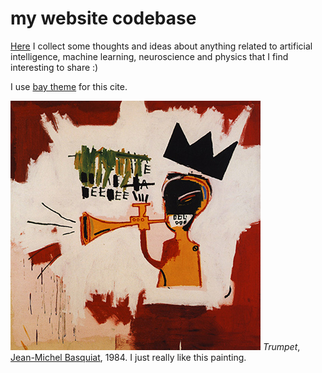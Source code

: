 # my website codebase

[Here](https://ciuffredaluca.github.io/) I collect some thoughts and ideas about anything related to artificial intelligence, machine learning, neuroscience and physics that I find interesting to share :)

I use [bay theme](https://github.com/eliottvincent/bay) for this cite.

![trumpet](./assets/img/trumpet.jpg)
*Trumpet*, [Jean-Michel Basquiat](https://en.wikipedia.org/wiki/Jean-Michel_Basquiat), 1984. I just really like this painting.



